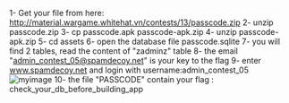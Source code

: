 1- Get your file from here: http://material.wargame.whitehat.vn/contests/13/passcode.zip
2- unzip passcode.zip
3- cp passcode.apk passcode-apk.zip
4- unzip passcode-apk.zip
5- cd assets
6- open the database file passcode.sqlite 
7- you will find 2 tables, read the content of "zadminz" table
8- the email "admin_contest_05@spamdecoy.net" is your key to the flag
9- enter www.spamdecoy.net and login with username:admin_contest_05
![myimage](https://preview.ibb.co/kZWcsa/1.png)
10- the file "PASSCODE" contain your flag : check_your_db_before_building_app
